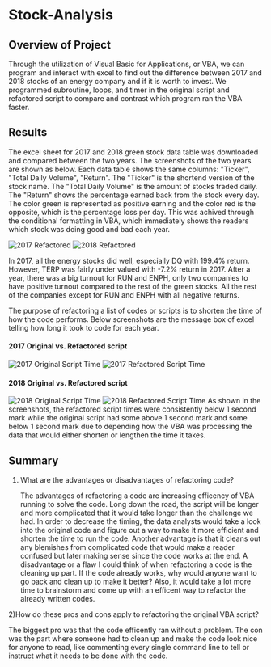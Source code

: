 # Stock-Analysis
## Overview of Project
Through the utilization of Visual Basic for Applications, or VBA, we can program and interact with excel to find out the difference between 2017 and 2018 stocks of an energy company and if it is worth to invest. We programmed subroutine, loops, and timer in the original script and refactored script to compare and contrast which program ran the VBA faster.

## Results
The excel sheet for 2017 and 2018 green stock data table was downloaded and compared between the two years. The screenshots of the two years are shown as below. Each data table shows the same columns: "Ticker", "Total Daily Volume", "Return". The "Ticker" is the shortend version of the stock name. The "Total Daily Volume" is the amount of stocks traded daily. The "Return" shows the percentage earned back from the stock every day. The color green is represented as positive earning and the color red is the opposite, which is the percentage loss per day. This was achived through the conditional formatting in VBA, which immediately shows the readers which stock was doing good and bad each year.

![2017 Refactored](https://user-images.githubusercontent.com/92328984/140254414-7c08ed84-b33f-4992-9afe-cf8dfb39c992.jpg)
![2018 Refactored](https://user-images.githubusercontent.com/92328984/140254791-f71b01f5-cac3-4006-8eb8-b1c2a371fd47.JPG)

In 2017, all the energy stocks did well, especially DQ with 199.4% return. However, TERP was fairly under valued with -7.2% return in 2017. After a year, there was a big turnout for RUN and ENPH, only two companies to have positive turnout compared to the rest of the green stocks. All the rest of the companies except for RUN and ENPH with all negative returns.  

The purpose of refactoring a list of codes or scripts is to shorten the time of how the code performs. Below screenshots are the message box of excel telling how long it took to code for each year.
#### 2017 Original vs. Refactored script
![2017 Original Script Time](https://user-images.githubusercontent.com/92328984/140257129-a528e50f-64dd-4860-9c9e-f03ccec833fc.JPG)
![2017 Refactored Script Time](https://user-images.githubusercontent.com/92328984/140257717-f0377026-9fa0-474d-99ee-e5111f14b202.JPG)

#### 2018 Original vs. Refactored script
![2018 Original Script Time](https://user-images.githubusercontent.com/92328984/140257146-311b38cf-ad44-48bb-87d1-8039853da1bb.JPG)
![2018 Refactored Script Time](https://user-images.githubusercontent.com/92328984/140257779-70707fd0-461b-4f80-84d5-8a1fc0390a52.JPG)
As shown in the screenshots, the refactored script times were consistently below 1 second mark while the original script had some above 1 second mark and some below 1 second mark due to depending how the VBA was processing the data that would either shorten or lengthen the time it takes.

## Summary
1) What are the advantages or disadvantages of refactoring code?

   The advantages of refactoring a code are increasing efficency of VBA running to solve the code. Long down the road, the script    will be longer and more complicated that it would take longer than the challenge we had. In order to decrease the timing, the      data analysts would take a look into the original code and figure out a way to make it more efficient and shorten the time to      run the code. Another advantage is that it cleans out any blemishes from complicated code that would make a reader confused but    later making sense since the code works at the end. A disadvantage or a flaw I could think of when refactoring a code is the      cleaning up part. If the code already works, why would anyone want to go back and clean up to make it better? Also, it would      take a lot more time to brainstorm and come up with an efficent way to refactor the already written codes.
   
2)How do these pros and cons apply to refactoring the original VBA script?
  
  The biggest pro was that the code efficently ran without a problem. The con was the part where someone had to clean up and make   the code look nice for anyone to read, like commenting every single command line to tell or instruct what it needs to be done     with the code.



